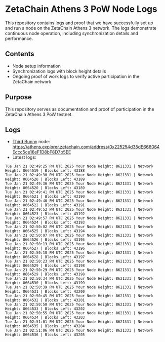 # ZetaChain Athens 3 PoW Node Logs
This repository contains logs and proof that we have successfully set up and run a node on the ZetaChain Athens 3 network. The logs demonstrate continuous node operation, including synchronization details and performance.

## Contents
- Node setup information
- Synchronization logs with block height details
- Ongoing proof of work logs to verify active participation in the ZetaChain network

## Purpose
This repository serves as documentation and proof of participation in the ZetaChain Athens 3 PoW testnet.

## Logs

- [Third Bunny](https://thirdbunny.xyz/) node: https://athens.explorer.zetachain.com/address/0x225254d35dE666064Eccc5ce16eF1D8bF8D7b5EE
- Latest logs:
```
Tue Jan 21 02:49:25 PM UTC 2025 Your Node Height: 8621331 | Network Height: 8664519 | Blocks Left: 43188
Tue Jan 21 02:49:30 PM UTC 2025 Your Node Height: 8621331 | Network Height: 8664520 | Blocks Left: 43189
Tue Jan 21 02:49:36 PM UTC 2025 Your Node Height: 8621331 | Network Height: 8664520 | Blocks Left: 43189
Tue Jan 21 02:49:41 PM UTC 2025 Your Node Height: 8621331 | Network Height: 8664521 | Blocks Left: 43190
Tue Jan 21 02:49:46 PM UTC 2025 Your Node Height: 8621331 | Network Height: 8664522 | Blocks Left: 43191
Tue Jan 21 02:49:52 PM UTC 2025 Your Node Height: 8621331 | Network Height: 8664523 | Blocks Left: 43192
Tue Jan 21 02:49:57 PM UTC 2025 Your Node Height: 8621331 | Network Height: 8664524 | Blocks Left: 43193
Tue Jan 21 02:50:02 PM UTC 2025 Your Node Height: 8621331 | Network Height: 8664525 | Blocks Left: 43194
Tue Jan 21 02:50:07 PM UTC 2025 Your Node Height: 8621331 | Network Height: 8664526 | Blocks Left: 43195
Tue Jan 21 02:50:13 PM UTC 2025 Your Node Height: 8621331 | Network Height: 8664527 | Blocks Left: 43196
Tue Jan 21 02:50:18 PM UTC 2025 Your Node Height: 8621331 | Network Height: 8664528 | Blocks Left: 43197
Tue Jan 21 02:50:23 PM UTC 2025 Your Node Height: 8621331 | Network Height: 8664529 | Blocks Left: 43198
Tue Jan 21 02:50:29 PM UTC 2025 Your Node Height: 8621331 | Network Height: 8664529 | Blocks Left: 43198
Tue Jan 21 02:50:34 PM UTC 2025 Your Node Height: 8621331 | Network Height: 8664530 | Blocks Left: 43199
Tue Jan 21 02:50:39 PM UTC 2025 Your Node Height: 8621331 | Network Height: 8664531 | Blocks Left: 43200
Tue Jan 21 02:50:45 PM UTC 2025 Your Node Height: 8621331 | Network Height: 8664532 | Blocks Left: 43201
Tue Jan 21 02:50:50 PM UTC 2025 Your Node Height: 8621331 | Network Height: 8664533 | Blocks Left: 43202
Tue Jan 21 02:50:55 PM UTC 2025 Your Node Height: 8621331 | Network Height: 8664534 | Blocks Left: 43203
Tue Jan 21 02:51:01 PM UTC 2025 Your Node Height: 8621331 | Network Height: 8664535 | Blocks Left: 43204
Tue Jan 21 02:51:06 PM UTC 2025 Your Node Height: 8621331 | Network Height: 8664536 | Blocks Left: 43205
```
